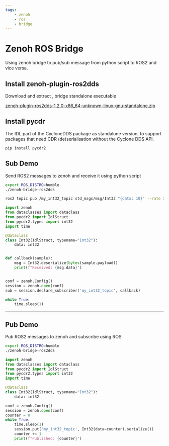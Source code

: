 ```yaml
---
tags:
    - zenoh
    - ros
    - bridge
---
```


# Zenoh ROS Bridge
Using zenoh bridge to pub/sub message from python script to ROS2 and vice versa.

## Install zenoh-plugin-ros2dds
Download and extract , bridge standalone executable 

[zenoh-plugin-ros2dds-1.2.0-x86_64-unknown-linux-gnu-standalone.zip ](https://github.com/eclipse-zenoh/zenoh-plugin-ros2dds/releases)

## Install pycdr
The IDL part of the CycloneDDS package as standalone version, to support packages that need CDR (de)serialisation without the Cyclone DDS API.

```
pip install pycdr2
```


## Sub Demo
Send ROS2 messages to zenoh and receive it using python script

```bash title="Terminal 1"
export ROS_DISTRO=humble
./zenoh-bridge-ros2dds
```

```bash title="Terminal 2"
ros2 topic pub /my_int32_topic std_msgs/msg/Int32 "{data: 10}" --rate 1
```

```python
import zenoh
from dataclasses import dataclass
from pycdr2 import IdlStruct 
from pycdr2.types import int32
import time

@dataclass
class Int32(IdlStruct, typename="Int32"):
    data: int32


def callback(sample):
    msg = Int32.deserialize(bytes(sample.payload))
    print(f"Received: {msg.data}")


conf = zenoh.Config()    
session = zenoh.open(conf)
sub = session.declare_subscriber('my_int32_topic', callback)

while True:
    time.sleep(1)
```

---

## Pub Demo
Pub ROS2 messages to zenoh and subscribe using ROS

```bash title="Terminal 1"
export ROS_DISTRO=humble
./zenoh-bridge-ros2dds
```

```python
import zenoh
from dataclasses import dataclass
from pycdr2 import IdlStruct 
from pycdr2.types import int32
import time

@dataclass
class Int32(IdlStruct, typename="Int32"):
    data: int32

conf = zenoh.Config()    
session = zenoh.open(conf)
counter = 0
while True:
    time.sleep(1)
    session.put('my_int32_topic', Int32(data=counter).serialize())
    counter += 1
    print(f"Published: {counter}")
```
